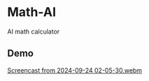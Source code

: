 # Math-AI
AI math calculator
## Demo

[Screencast from 2024-09-24 02-05-30.webm](https://github.com/user-attachments/assets/5305a9fb-f3ca-4001-b5bd-8f72ad2844a2)
